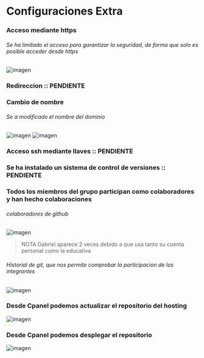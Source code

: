 # Configuraciones Extra

### Acceso mediante https

###### Se ha limitado el acceso para garantizar la seguridad, de forma que solo es posible acceder desde https

![imagen](https://user-images.githubusercontent.com/95285641/214049021-d7ab9d6d-82c0-478c-8f99-d6e72d9559cd.png)

### Redireccion :: PENDIENTE

### Cambio de nombre 

###### Se a modificado el nombre del dominio 

![imagen](https://user-images.githubusercontent.com/95285641/214116460-f00d3386-5ea6-45e5-876c-49b6fcf838d3.png)
![imagen](https://user-images.githubusercontent.com/95285641/214116489-34c7b9f5-ccfb-4990-a884-f5877d96fa9f.png)

### Acceso ssh mediante llaves :: PENDIENTE

### Se ha instalado un sistema de control de versiones :: PENDIENTE

### Todos los miembros del grupo participan como colaboradores y han hecho colaboraciones

###### colaboradores de github

![imagen](https://user-images.githubusercontent.com/95285641/214141293-b9ef2679-1c7b-4900-80ff-f2a54ba0a589.png)

> NOTA 
> Gabriel aparece 2 veces debido a que usa tanto su cuenta personal como la educativa

###### Historial de git, que nos permite comprobar la participacion de los integrantes

![imagen](https://user-images.githubusercontent.com/95285641/214142201-879ff76e-19a9-45cf-9249-56e4d7e0dba7.png)


### Desde Cpanel podemos actualizar el repositorio del hosting

![imagen](https://user-images.githubusercontent.com/95285641/214141489-6c49cc07-95c4-4948-bff0-661921f9f862.png)

### Desde Cpanel podemos desplegar el repositorio

![imagen](https://user-images.githubusercontent.com/95285641/214141697-dbc1bfaa-a09f-450a-831e-5e5f91c735d3.png)




